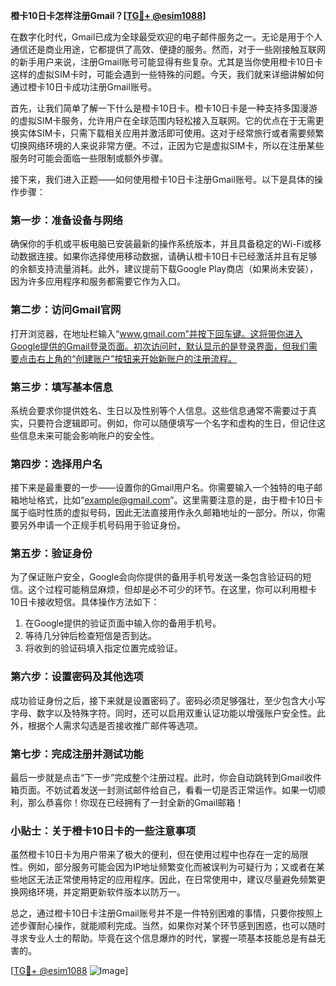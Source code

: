 **橙卡10日卡怎样注册Gmail？[[TG💪+ @esim1088](https://t.me/s/esim1088)]**

在数字化时代，Gmail已成为全球最受欢迎的电子邮件服务之一。无论是用于个人通信还是商业用途，它都提供了高效、便捷的服务。然而，对于一些刚接触互联网的新手用户来说，注册Gmail账号可能显得有些复杂。尤其是当你使用橙卡10日卡这样的虚拟SIM卡时，可能会遇到一些特殊的问题。今天，我们就来详细讲解如何通过橙卡10日卡成功注册Gmail账号。

首先，让我们简单了解一下什么是橙卡10日卡。橙卡10日卡是一种支持多国漫游的虚拟SIM卡服务，允许用户在全球范围内轻松接入互联网。它的优点在于无需更换实体SIM卡，只需下载相关应用并激活即可使用。这对于经常旅行或者需要频繁切换网络环境的人来说非常方便。不过，正因为它是虚拟SIM卡，所以在注册某些服务时可能会面临一些限制或额外步骤。

接下来，我们进入正题——如何使用橙卡10日卡注册Gmail账号。以下是具体的操作步骤：

### **第一步：准备设备与网络**
确保你的手机或平板电脑已安装最新的操作系统版本，并且具备稳定的Wi-Fi或移动数据连接。如果你选择使用移动数据，请确认橙卡10日卡已经激活并且有足够的余额支持流量消耗。此外，建议提前下载Google Play商店（如果尚未安装），因为许多应用程序和服务都需要它作为入口。

### **第二步：访问Gmail官网**
打开浏览器，在地址栏输入“www.gmail.com”并按下回车键。这将带你进入Google提供的Gmail登录页面。初次访问时，默认显示的是登录界面，但我们需要点击右上角的“创建账户”按钮来开始新账户的注册流程。

### **第三步：填写基本信息**
系统会要求你提供姓名、生日以及性别等个人信息。这些信息通常不需要过于真实，只要符合逻辑即可。例如，你可以随便填写一个名字和虚构的生日，但记住这些信息未来可能会影响账户的安全性。

### **第四步：选择用户名**
接下来是最重要的一步——设置你的Gmail用户名。你需要输入一个独特的电子邮箱地址格式，比如“example@gmail.com”。这里需要注意的是，由于橙卡10日卡属于临时性质的虚拟号码，因此无法直接用作永久邮箱地址的一部分。所以，你需要另外申请一个正规手机号码用于验证身份。

### **第五步：验证身份**
为了保证账户安全，Google会向你提供的备用手机号发送一条包含验证码的短信。这个过程可能稍显麻烦，但却是必不可少的环节。在这里，你可以利用橙卡10日卡接收短信。具体操作方法如下：
1. 在Google提供的验证页面中输入你的备用手机号。
2. 等待几分钟后检查短信是否到达。
3. 将收到的验证码填入指定位置完成验证。

### **第六步：设置密码及其他选项**
成功验证身份之后，接下来就是设置密码了。密码必须足够强壮，至少包含大小写字母、数字以及特殊字符。同时，还可以启用双重认证功能以增强账户安全性。此外，根据个人需求勾选是否接收推广邮件等选项。

### **第七步：完成注册并测试功能**
最后一步就是点击“下一步”完成整个注册过程。此时，你会自动跳转到Gmail收件箱页面。不妨试着发送一封测试邮件给自己，看看一切是否正常运作。如果一切顺利，那么恭喜你！你现在已经拥有了一封全新的Gmail邮箱！

### **小贴士：关于橙卡10日卡的一些注意事项**
虽然橙卡10日卡为用户带来了极大的便利，但在使用过程中也存在一定的局限性。例如，部分服务可能会因为IP地址频繁变化而被误判为可疑行为；又或者在某些地区无法正常使用特定的应用程序。因此，在日常使用中，建议尽量避免频繁更换网络环境，并定期更新软件版本以防万一。

总之，通过橙卡10日卡注册Gmail账号并不是一件特别困难的事情，只要你按照上述步骤耐心操作，就能顺利完成。当然，如果你对某个环节感到困惑，也可以随时寻求专业人士的帮助。毕竟在这个信息爆炸的时代，掌握一项基本技能总是有益无害的。

[[TG💪+ @esim1088](https://t.me/s/esim1088) ![Image](https://i.postimg.cc/4NQfJmqS/Snipaste-2025-05-13-00-14-12.png)]